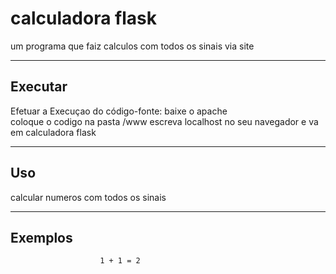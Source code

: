 calculadora flask 
================

um programa que faiz calculos com todos os sinais via site


----

Executar
----------

Efetuar a Execuçao do código-fonte:
                          baixe o apache                           
                          coloque o codigo na pasta /www
                          escreva localhost no seu navegador
                          e va em calculadora flask
             


----

Uso 
---

calcular numeros com todos os sinais

----

Exemplos
--------
                        1 + 1 = 2 

